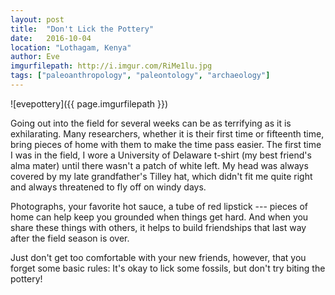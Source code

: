 ```yaml
---
layout: post
title:  "Don't Lick the Pottery"
date:   2016-10-04
location: "Lothagam, Kenya"
author: Eve
imgurfilepath: http://i.imgur.com/RiMe1lu.jpg
tags: ["paleoanthropology", "paleontology", "archaeology"]
---
```


![evepottery]({{ page.imgurfilepath }})

Going out into the field for several weeks can be as terrifying as it is exhilarating. Many researchers, whether it is their first time or fifteenth time, bring pieces of home with them to make the time pass easier. The first time I was in the field, I wore a University of Delaware t-shirt (my best friend's alma mater) until there wasn't a patch of white left. My head was always covered by my late grandfather's Tilley hat, which didn't fit me quite right and always threatened to fly off on windy days. 

Photographs, your favorite hot sauce, a tube of red lipstick --- pieces of home can help keep you grounded when things get hard. And when you share these things with others, it helps to build friendships that last way after the field season is over. 

Just don't get too comfortable with your new friends, however, that you forget some basic rules: It's okay to lick some fossils, but don't try biting the pottery!  

